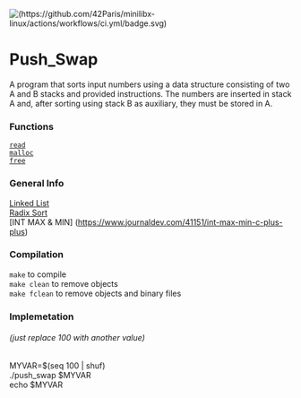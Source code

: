 ![(https://github.com/42Paris/minilibx-linux/actions/workflows/ci.yml/badge.svg)](https://img.shields.io/badge/norminette-100%25-green)

# Push_Swap
A program that sorts input numbers using a data structure consisting of two A and B stacks and provided instructions. The numbers are inserted in stack A and, after sorting using stack B as auxiliary, they must be stored in A. 

### Functions
[`read`](https://man7.org/linux/man-pages/man2/read.2.html) <br>
[`malloc`](https://man7.org/linux/man-pages/man3/free.3.html) <br>
[`free`](https://man7.org/linux/man-pages/man1/free.1.html) <br>

### General Info
[Linked List](https://www.programiz.com/dsa/linked-list) <br>
[Radix Sort](https://www.programiz.com/dsa/radix-sort) <br>
[INT MAX & MIN] (https://www.journaldev.com/41151/int-max-min-c-plus-plus) <br>

### Compilation
`make` to compile <br>
`make clean` to remove objects <br>
`make fclean` to remove objects and binary files <br>

### Implemetation 
###### (just replace 100 with another value)
MYVAR=$(seq 100 | shuf) <br>
./push_swap $MYVAR <br>
echo $MYVAR <br>
